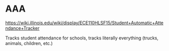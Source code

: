 # AAA
https://wiki.illinois.edu/wiki/display/ECE110HLSF15/Student+Automatic+Attendance+Tracker

Tracks student attendance for schools, tracks literally everything (trucks, animals, children, etc.)
